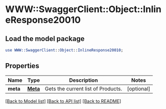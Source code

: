 # WWW::SwaggerClient::Object::InlineResponse20010

## Load the model package
```perl
use WWW::SwaggerClient::Object::InlineResponse20010;
```

## Properties
Name | Type | Description | Notes
------------ | ------------- | ------------- | -------------
**meta** | [**Meta**](Meta.md) | Gets the current list of Products. | [optional] 

[[Back to Model list]](../README.md#documentation-for-models) [[Back to API list]](../README.md#documentation-for-api-endpoints) [[Back to README]](../README.md)


